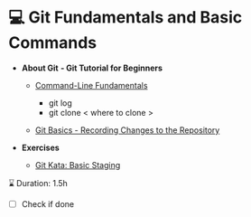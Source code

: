 # 💻 **Git Fundamentals and Basic Commands**

- **About Git** ****- Git Tutorial for Beginners****
    - [Command-Line Fundamentals](https://www.youtube.com/watch?v=HVsySz-h9r4)
 
        - git log
        - git clone <url> < where to clone >

    - [Git Basics - Recording Changes to the Repository](https://git-scm.com/book/en/v2/Git-Basics-Recording-Changes-to-the-Repository)



- **Exercises**
    - [Git Kata: Basic Staging](https://github.com/eficode-academy/git-katas/tree/master/basic-staging)

 ⌛️ Duration: 1.5h

- [ ]  Check if done
